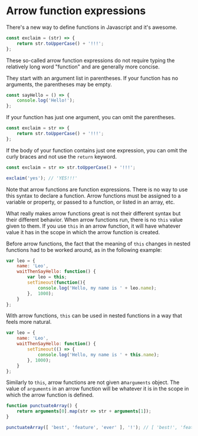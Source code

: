 # Arrow function expressions

There's a new way to define functions in Javascript and it's awesome.

```js
const exclaim = (str) => {
    return str.toUpperCase() + '!!!';
};
```

These so-called arrow function expressions do not require typing the relatively long word "function" and are generally more concise.

They start with an argument list in parentheses. If your function has no arguments, the parentheses may be empty.

```js
const sayHello = () => {
    console.log('Hello!');
};
```

If your function has just one argument, you can omit the parentheses.

```js
const exclaim = str => {
    return str.toUpperCase() + '!!!';
};
```

If the body of your function contains just one expression, you can omit the curly braces and not use the `return` keyword.

```js
const exclaim = str => str.toUpperCase() + '!!!';

exclaim('yes'); // 'YES!!!'
```

Note that arrow functions are function expressions. There is no way to use this syntax to declare a function. Arrow functions must be assigned to a variable or property, or passed to a function, or listed in an array, etc.

What really makes arrow functions great is not their different syntax but their different behavior. When arrow functions run, there is no `this` value given to them. If you use `this` in an arrow function, it will have whatever value it has in the scope in which the arrow function is created.

Before arrow functions, the fact that the meaning of `this` changes in nested functions had to be worked around, as in the following example:

```js
var leo = {
    name: 'Leo',
    waitThenSayHello: function() {
        var leo = this;
        setTimeout(function(){
            console.log('Hello, my name is ' + leo.name);
        },  1000);
    }
};
```

With arrow functions, `this` can be used in nested functions in a way that feels more natural.

```js
var leo = {
    name: 'Leo',
    waitThenSayHello: function() {
        setTimeout(() => {
            console.log('Hello, my name is ' + this.name);
        }, 1000);
    }
};
```

Similarly to `this`, arrow functions are not given an`arguments` object. The value of `arguments` in an arrow function will be whatever it is in the scope in which the arrow function is defined.

```js
function punctuateArray() {
    return arguments[0].map(str => str + arguments[1]);
}

punctuateArray([ 'best', 'feature', 'ever' ], '!'); // [ 'best!', 'feature!', 'ever!' ]
```

 
